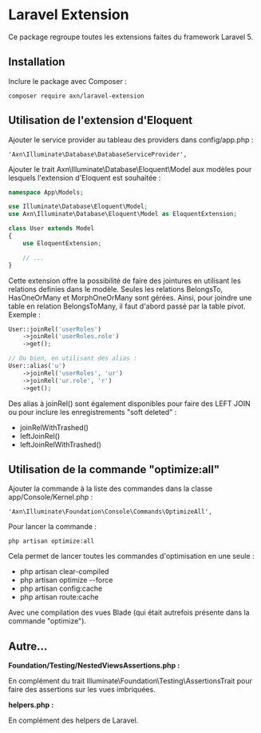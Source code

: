 # Laravel Extension

Ce package regroupe toutes les extensions faites du framework Laravel 5.

## Installation

Inclure le package avec Composer :

```
composer require axn/laravel-extension
```

## Utilisation de l'extension d'Eloquent

Ajouter le service provider au tableau des providers dans config/app.php :

```
'Axn\Illuminate\Database\DatabaseServiceProvider',
```

Ajouter le trait Axn\Illuminate\Database\Eloquent\Model aux modèles pour lesquels
l'extension d'Eloquent est souhaitée :

```php
namespace App\Models;

use Illuminate\Database\Eloquent\Model;
use Axn\Illuminate\Database\Eloquent\Model as EloquentExtension;

class User extends Model
{
    use EloquentExtension;

    // ...
}
```

Cette extension offre la possibilité de faire des jointures en utilisant les relations
definies dans le modèle. Seules les relations BelongsTo, HasOneOrMany et MorphOneOrMany
sont gérées. Ainsi, pour joindre une table en relation BelongsToMany, il faut d'abord
passé par la table pivot. Exemple :

```php
User::joinRel('userRoles')
    ->joinRel('userRoles.role')
    ->get();

// Ou bien, en utilisant des alias :
User::alias('u')
    ->joinRel('userRoles', 'ur')
    ->joinRel('ur.role', 'r')
    ->get();
```

Des alias à joinRel() sont également disponibles pour faire des LEFT JOIN ou pour inclure
les enregistrements "soft deleted" :

 - joinRelWithTrashed()
 - leftJoinRel()
 - leftJoinRelWithTrashed()

## Utilisation de la commande "optimize:all"

Ajouter la commande à la liste des commandes dans la classe app/Console/Kernel.php :

```
'Axn\Illuminate\Foundation\Console\Commands\OptimizeAll',
```

Pour lancer la commande :

```
php artisan optimize:all
```

Cela permet de lancer toutes les commandes d'optimisation en une seule :

 - php artisan clear-compiled
 - php artisan optimize --force
 - php artisan config:cache
 - php artisan route:cache

Avec une compilation des vues Blade (qui était autrefois présente dans la commande "optimize").

## Autre...

**Foundation/Testing/NestedViewsAssertions.php :**

En complément du trait Illuminate\Foundation\Testing\AssertionsTrait pour faire des
assertions sur les vues imbriquées.

**helpers.php :**

En complément des helpers de Laravel.
